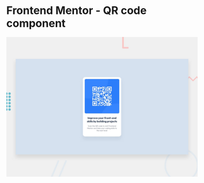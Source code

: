 # Frontend Mentor - QR code component

![Design preview for the QR code component coding challenge](./public/preview.jpg)